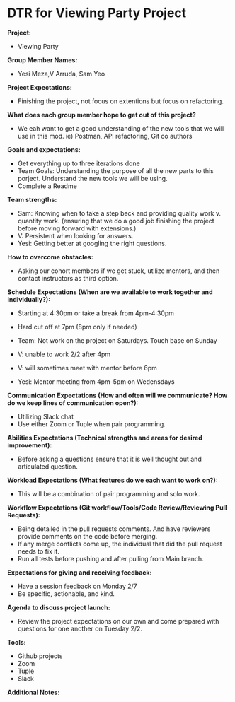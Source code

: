# DTR for Viewing Party Project

**Project:**

- Viewing Party

**Group Member Names:**

- Yesi Meza,V Arruda, Sam Yeo 

**Project Expectations:**
- Finishing the project, not focus on extentions but focus on refactoring.  

**What does each group member hope to get out of this project?**
- We eah want to get a good understanding of the new tools that we will use in this mod. ie) Postman, API refactoring, Git co authors

**Goals and expectations:**
- Get everything up to three iterations done 
- Team Goals: Understanding the purpose of all the new parts to this porject. Understand the new tools we will be using. 
- Complete a Readme  

**Team strengths:**
- Sam: Knowing when to take a step back and providing quality work v. quantity work. (ensuring that we do a good job finishing the project before moving forward with extensions.) 
- V: Persistent when looking for answers.  
- Yesi: Getting better at googling the right questions.  

**How to overcome obstacles:**
- Asking our cohort members if we get stuck, utilize mentors, and then contact instructors as third option. 

**Schedule Expectations (When are we available to work together and individually?):**

- Starting at 4:30pm or take a break from 4pm-4:30pm 
- Hard cut off at 7pm (8pm only if needed) 
- Team: Not work on the project on Saturdays. Touch base on Sunday

- V: unable to work 2/2 after 4pm
- V: will sometimes meet with mentor before 6pm 
- Yesi: Mentor meeting from 4pm-5pm on Wedensdays  

**Communication Expectations (How and often will we communicate? How do we keep lines of communication open?):**
 - Utilizing Slack chat 
 - Use either Zoom or Tuple when pair programming. 


**Abilities Expectations (Technical strengths and areas for desired improvement):**
- Before asking a questions ensure that it is well thought out and articulated question. 


**Workload Expectations (What features do we each want to work on?):**
- This will be a combination of pair programming and solo work. 


**Workflow Expectations (Git workflow/Tools/Code Review/Reviewing Pull Requests):**
- Being detailed in the pull requests comments. And have reviewers provide comments on the code before merging. 
- If any merge conflicts come up, the individual that did the pull request needs to fix it. 
- Run all tests before pushing and after pulling from Main branch. 

 

**Expectations for giving and receiving feedback:**
- Have a session feedback on Monday 2/7
- Be specific, actionable, and kind. 


**Agenda to discuss project launch:**
- Review the project expectations on our own and come prepared with questions for one another on Tuesday 2/2. 


**Tools:**
- Github projects 
- Zoom 
- Tuple 
- Slack 


**Additional Notes:**